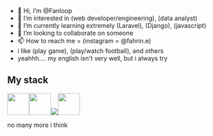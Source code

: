 - 👋 Hi, I’m @Fanloop
- 👀 I’m interested in (web developer/engineering), (data analyst)
- 🌱 I’m currently learning extremely (Laravel), (Django), (javascript)
- 💞️ I’m looking to collaborate on someone
- 📫 How to reach me = (instagram = @fahrin.e)
- i like (play game), (play/watch football), and others
- yeahhh.... my english isn't very well, but i always try


## My stack
<img src="https://cdn.jsdelivr.net/gh/devicons/devicon@latest/icons/laravel/laravel-original-wordmark.svg" height="50" /><img src="https://cdn.jsdelivr.net/gh/devicons/devicon@latest/icons/livewire/livewire-original-wordmark.svg" height="50" /><img src="https://cdn.jsdelivr.net/gh/devicons/devicon@latest/icons/tailwindcss/tailwindcss-original.svg" /><img src="https://cdn.jsdelivr.net/gh/devicons/devicon@latest/icons/bootstrap/bootstrap-original-wordmark.svg" height="50" />

no many more i think
